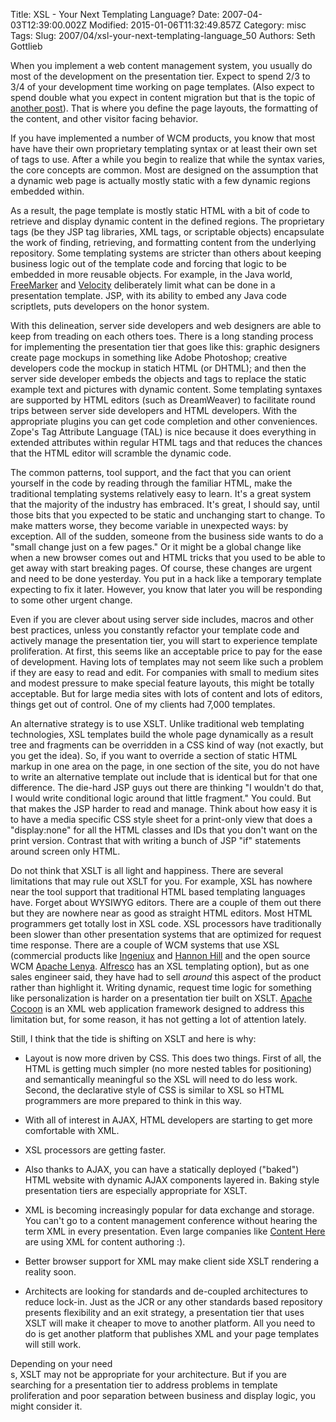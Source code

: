 Title: XSL - Your Next Templating Language?
Date: 2007-04-03T12:39:00.002Z
Modified: 2015-01-06T11:32:49.857Z
Category: misc
Tags: 
Slug: 2007/04/xsl-your-next-templating-language_50
Authors: Seth Gottlieb

When you implement a web content management system, you usually do most of the development on the presentation tier.  Expect to spend 2/3 to 3/4 of your development time working on page templates.  (Also expect to spend double what you expect in content migration but that is the topic of [another post](http://contenthere.blogspot.com/2006/10/migrating-content.html)).  That is where you define the page layouts, the formatting of the content, and other visitor facing behavior.    
  
If you have implemented a number of WCM products, you know that most have have their own proprietary templating syntax or at least their own set of tags to use.  After a while you begin to realize that while the syntax varies, the core concepts are  common.  Most are designed on the assumption that a dynamic web page is actually mostly static with a few dynamic regions embedded within.   
  
As a result, the page template is mostly static HTML with a bit of code to retrieve and display dynamic content in the defined regions.  The proprietary tags (be they JSP tag libraries, XML tags, or scriptable objects) encapsulate the work of finding, retrieving, and formatting content from the underlying repository.  Some templating systems are stricter than others about keeping business logic out of the template code and forcing that logic to be embedded in more reusable objects.  For example, in the Java world, [FreeMarker](http://freemarker.sourceforge.net/) and [Velocity](http://velocity.apache.org/) deliberately limit what can be done in a presentation template.  JSP, with its ability to embed any Java code scriptlets, puts developers on the honor system.  
  
With this delineation, server side developers and web designers are able to keep from treading on each others toes.  There is a long standing process for implementing the presentation tier that goes like this:  graphic designers create page mockups in something like Adobe Photoshop; creative developers code the mockup in statich HTML (or DHTML); and then the server side developer embeds the objects and tags to replace the static example text and pictures with dynamic content.  Some templating syntaxes are supported by HTML editors (such as DreamWeaver) to facilitate round trips between server side developers and HTML developers.  With the appropriate plugins you can get code completion and other conveniences.  Zope's Tag Attribute Language (TAL) is nice because it does everything in extended attributes within regular HTML tags and that reduces the chances that the HTML editor will scramble the dynamic code.    
  
The common patterns, tool support, and the fact that you can orient yourself in the code by reading through the familiar HTML, make the traditional templating systems relatively easy to learn.  It's a great system that the majority of the industry has embraced.  It's great, I should say, until those bits that you expected to be static and unchanging start to change.  To make matters worse, they become variable in unexpected ways: by exception.  All of the sudden, someone from the business side wants to do a "small change just on a few pages."  Or it might be a global change like when a new browser comes out and HTML tricks that you used to be able to get away with start breaking pages.  Of course, these changes are urgent and need to be done yesterday.  You put in a hack like a temporary template expecting to fix it later.  However, you know that later you will be responding to some other urgent change.    
  
Even if you are clever about using server side includes, macros and other best practices, unless you constantly refactor your template code and actively manage the presentation tier, you will start to experience template proliferation.  At first, this seems like an acceptable price to pay for the ease of development.  Having lots of templates may not seem like such a problem if they are easy to read and edit.  For companies with small to medium sites and modest pressure to make special feature layouts, this might be totally acceptable.  But for large media sites with lots of content and lots of editors, things get out of control.  One of my clients had 7,000 templates.    
  
An alternative strategy is to use XSLT.  Unlike traditional web templating technologies, XSL templates build the whole page dynamically as a result tree and fragments can be overridden in a CSS kind of way (not exactly, but you get the idea).  So, if you want to override a section of static HTML markup in one area on the page,   in one section of the site, you do not have to write an alternative template out include that is identical but for that one difference.  The die-hard JSP guys out there are thinking "I wouldn't do that, I would write conditional logic around that little fragment."  You could.  But that makes the JSP harder to read and manage.  Think about how easy it is to have a media specific CSS style sheet for a print-only view that does a "display:none" for all the HTML classes and IDs that you don't want on the print version.  Contrast that with writing a bunch of JSP "if" statements around screen only HTML.      
  
Do not think that XSLT is all light and happiness.  There are several limitations that may rule out XSLT for you.  For example, XSL has nowhere near the tool support that traditional HTML based templating languages have.  Forget about WYSIWYG editors.    There are a couple of them out there but they are nowhere near as good as straight HTML editors.  Most HTML programmers get totally lost in XSL code.  XSL processors have traditionally been slower than other presentation systems that are optimized for request time response.  There are a couple of WCM systems that use XSL (commercial products like [Ingeniux](http://www.ingeniux.com/) and [Hannon Hill](http://www.hannonhill.com/) and the open source WCM [Apache Lenya](http://lenya.apache.org).  [Alfresco](http://www.alfresco.com) has an XSL templating option), but as one sales engineer said, they have had to sell <span style="font-style:italic;">around</span> this aspect of the product rather than highlight it.  Writing dynamic, request time logic for something like personalization is harder on a presentation tier built on XSLT.  [Apache Cocoon](http://cocoon.apache.org) is an XML web application framework designed to address this limitation but, for some reason, it has not getting a lot of attention lately.  
  
Still, I think that the tide is shifting on XSLT and here is why:  

*   Layout is now more driven by CSS. This does two things. First of all, the HTML is getting much simpler (no more nested tables for positioning) and semantically meaningful so the XSL will need to do less work. Second, the declarative style of CSS is similar to XSL so HTML programmers are more prepared to think in this way.  
    
*   With all of interest in AJAX, HTML developers are starting to get more comfortable with XML.  
    
*   XSL processors are getting faster.  
    
*   Also thanks to AJAX, you can have a statically deployed ("baked") HTML website with dynamic AJAX components layered in. Baking style presentation tiers are especially appropriate for XSLT.  
    
*   XML is becoming increasingly popular for data exchange and storage. You can't go to a content management conference without hearing the term XML in every presentation. Even large companies like [Content Here](http://contenthere.net) are using XML for content authoring :).   
    
*   Better browser support for XML may make client side XSLT rendering a reality soon.   
    
*   Architects are looking for standards and de-coupled architectures to reduce lock-in. Just as the JCR or any other standards based repository presents flexibility and an exit strategy, a presentation tier that uses XSLT will make it cheaper to move to another platform. All you need to do is get another platform that publishes XML and your page templates will still work.  
    

  
  
Depending on your need  
s, XSLT may not be appropriate for your architecture.  But if you are searching for a presentation tier to address problems in template proliferation and poor separation between business and display logic, you might consider it.
